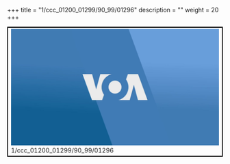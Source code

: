 +++
title = "1/ccc_01200_01299/90_99/01296"
description = ""
weight = 20
+++

<table style="border:2px solid black;max-width:800px;max-height:800px;" 
><tr><td>
<img class="center-fit-jpg"
src="/jpg_/aaa_20190430_NxaOmWaI8sI_01295.jpg">
1/ccc_01200_01299/90_99/01296
</img></td></tr></table>
